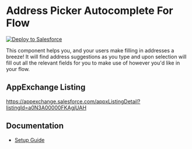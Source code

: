# Address Picker Autocomplete For Flow

<div>
    <a href="https://githubsfdeploy.herokuapp.com?owner=Stark-Tech-Group&repo=AddressPickerAutocompleteForFlow">
        <img alt="Deploy to Salesforce"
        src="https://raw.githubusercontent.com/afawcett/githubsfdeploy/master/deploy.png">
    </a>
</div>

This component helps you, and your users make filling in addresses a breeze! It will find address suggestions as you type and upon selection will fill out all the relevant fields for you to make use of however you'd like in your flow.

## AppExchange Listing

https://appexchange.salesforce.com/appxListingDetail?listingId=a0N3A00000FKAgjUAH

## Documentation

-   [Setup Guide](https://salesforce.quip.com/kyF3AzG256XL)
